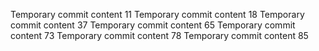 Temporary commit content 11
Temporary commit content 18
Temporary commit content 37
Temporary commit content 65
Temporary commit content 73
Temporary commit content 78
Temporary commit content 85
